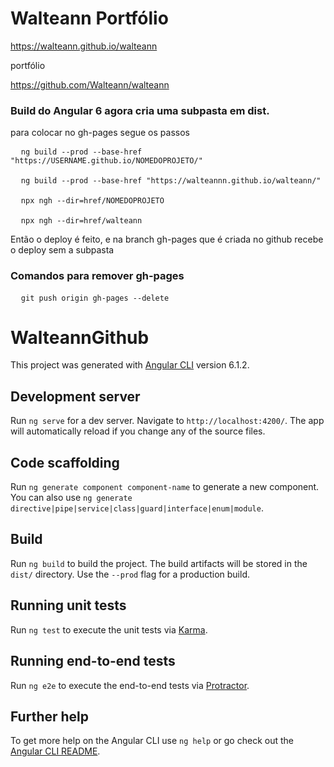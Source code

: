 # Walteann Portfólio

  <a href="https://walteann.github.io/walteann">https://walteann.github.io/walteann<a>

  <p> portfólio </p>

  <a href="https://github.com/Walteann/walteann">https://github.com/Walteann/walteann</a>

### Build do Angular 6 agora cria uma subpasta em dist.

<p>para colocar no gh-pages segue os passos</p>

<pre>
  <code>ng build --prod --base-href "https://USERNAME.github.io/NOMEDOPROJETO/"</code>

  <code>ng build --prod --base-href "https://walteannn.github.io/walteann/"</code>

  <code>npx ngh --dir=href/NOMEDOPROJETO</code>

  <code>npx ngh --dir=href/walteann</code>
</pre>

<p>Então o deploy é feito, e na branch gh-pages que é criada no github recebe o deploy sem a subpasta</p>


### Comandos para remover gh-pages

<pre>
  <code>git push origin gh-pages --delete</code>
</pre>


# WalteannGithub

This project was generated with [Angular CLI](https://github.com/angular/angular-cli) version 6.1.2.

## Development server

Run `ng serve` for a dev server. Navigate to `http://localhost:4200/`. The app will automatically reload if you change any of the source files.

## Code scaffolding

Run `ng generate component component-name` to generate a new component. You can also use `ng generate directive|pipe|service|class|guard|interface|enum|module`.

## Build

Run `ng build` to build the project. The build artifacts will be stored in the `dist/` directory. Use the `--prod` flag for a production build.

## Running unit tests

Run `ng test` to execute the unit tests via [Karma](https://karma-runner.github.io).

## Running end-to-end tests

Run `ng e2e` to execute the end-to-end tests via [Protractor](http://www.protractortest.org/).

## Further help

To get more help on the Angular CLI use `ng help` or go check out the [Angular CLI README](https://github.com/angular/angular-cli/blob/master/README.md).
